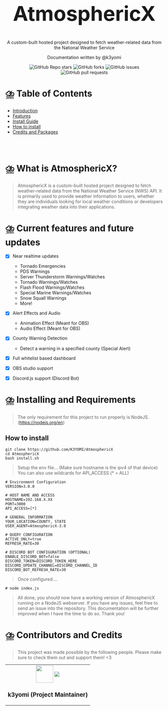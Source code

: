 




<h1 style='font-size: 65px'; align="center">AtmosphericX</h1>

<div align="center">
  	<p align = "center">A custom-built hosted project designed to fetch weather-related data from the National Weather Service</p>
  	<p align = "center">Documentation written by @k3yomi</p>
	<div align="center" style="border: none;">
		<img alt="GitHub Repo stars" src="https://img.shields.io/github/stars/K3YOMI/AtmosphericX">
		<img alt="GitHub forks" src="https://img.shields.io/github/forks/K3YOMI/AtmosphericX">
		<img alt="GitHub issues" src="https://img.shields.io/github/issues/K3YOMI/AtmosphericX">
		<img alt="GitHub pull requests" src="https://img.shields.io/github/issues-pr/K3YOMI/AtmosphericX">
	</div>
</div>


# ⛈️ Table of Contents
- [Introduction](#doc_introduction)
- [Features](#doc_features)
- [Install Guide](#doc_install)
- [How to install](#install_guides)
- [Credits and Packages](#doc_credits)

<br><br>



# ⛈️ What is AtmosphericX? <a name = "doc_introduction"></a>
> AtmosphericX is a custom-built hosted project designed to fetch weather-related data from the National Weather Service (NWS) API. It is primarily used to provide weather information to users, whether they are individuals looking for local weather conditions or developers integrating weather data into their applications. 



# ⛈️ Current features and future updates <a name = "doc_features"></a>
- [x] Near realtime updates
	- Tornado Emergencies
	- PDS Warnings
	- Server Thunderstorm Warnings/Watches
	- Tornado Warnings/Watches
	- Flash Flood Warnings/Watches
	- Special Marine Warnings/Watches
	- Snow Squall Warnings
	- More!
- [x] Alert Effects and Audio
	- Animation Effect (Meant for OBS)
	- Audio Effect (Meant for OBS)
- [x] County Warning Detection
	- Detect a warning in a specified county (Special Alert)
- [x] Full whitelist based dashboard
- [x] OBS studio support
- [x] Discord.js support (Discord Bot)


# ⛈️ Installing and Requirements <a name = "doc_install"></a>

> The only requirement for this project to run properly is NodeJS. (https://nodejs.org/en)


## How to install <a name = "install_guides"></a>

	git clone https://github.com/K3YOMI/AtmosphericX
	cd AtmosphericX
	bash install.sh
	
> Setup the env file... (Make sure hostname is the ipv4 of that device) You can also use wildcards for API_ACCESS (* = ALL)


	# Environment Configuration
	VERSION=3.0.0

	# HOST NAME AND ACCESS
	HOSTNAME=192.168.X.XX
	PORT=3000
	API_ACCESS=[*]

	# GENERAL INFORMATION
	YOUR_LOCATION=COUNTY, STATE
	USER_AGENT=AtmosphericX-3.0

	# QUERY CONFIGURATION
	ACTIVE_ONLY=true
	REFRESH_RATE=30

	# DISCORD BOT CONFIGURATION (OPTIONAL)
	ENABLE_DISCORD_BOT=false
	DISCORD_TOKEN=DISCORD_TOKEN_HERE
	DISCORD_UPDATE_CHANNEL=DISCORD_CHANNEL_ID
	DISCORD_BOT_REFRESH_RATE=30

> Once configured....

	# node index.js

> All done, you should now have a working version of AtmosphericX running on a NodeJS webserver. If you have any issues, feel free to send an issue into the repository. This documentation will be further improved when I have the time to do so. Thank you!


# ⛈️ Contributors and Credits <a name = "doc_credits"></a>
> This project was made possible by the following people. Please make sure to check them out and support them! <3

<table align="center" style="border-collapse: collapse; margin: 0 auto;">
	<tr align="center">
		<td align="center">
			<a href="https://ko-fi.com/k3yomi" style="text-decoration: none;">
				<img align="center" src='https://avatars.githubusercontent.com/u/54733885?s=55&v=4' width="55" height="55">
				<img align="center" src='https://ko-fi.com/img/githubbutton_sm.svg'>
			</a>
			<h3 align="center">k3yomi (Project Maintainer)</h3>
		</td>
	</tr>
</table>
